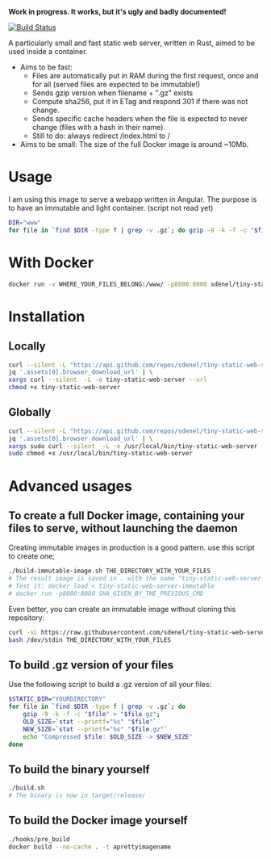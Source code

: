 **Work in progress. It works, but it's ugly and badly documented!**

[![Build Status](https://travis-ci.com/sdenel/tiny-static-web-server.svg?branch=master)](https://travis-ci.com/sdenel/tiny-static-web-server)

A particularly small and fast static web server, written in Rust, aimed to be used inside a container.
* Aims to be fast:
    * Files are automatically put in RAM during the first request, once and for all (served files are expected to be immutable!)
    * Sends gzip version when filename + ".gz" exists
    * Compute sha256, put it in ETag and respond 301 if there was not change.
    * Sends specific cache headers when the file is expected to never change (files with a hash in their name).
    * Still to do: always redirect /index.html to /
* Aims to be small: The size of the full Docker image is around ~10Mb.
# Usage
I am using this image to serve a webapp written in Angular. The purpose is to have an immutable and light container.
(script not read yet)
```bash
DIR="www"
for file in `find $DIR -type f | grep -v .gz`; do gzip -9 -k -f -c "$file" > "$file.gz"; done
```

# With Docker
```bash
docker run -v WHERE_YOUR_FILES_BELONG:/www/ -p8080:8080 sdenel/tiny-static-web-server
```

# Installation
## Locally
```bash
curl --silent -L "https://api.github.com/repos/sdenel/tiny-static-web-server/releases/latest" | \
jq '.assets[0].browser_download_url' | \
xargs curl --silent  -L -o tiny-static-web-server --url
chmod +x tiny-static-web-server
```
## Globally
```bash
curl --silent -L "https://api.github.com/repos/sdenel/tiny-static-web-server/releases/latest" | \
jq '.assets[0].browser_download_url' | \
xargs sudo curl --silent  -L -o /usr/local/bin/tiny-static-web-server --url
sudo chmod +x /usr/local/bin/tiny-static-web-server
```

# Advanced usages
## To create a full Docker image, containing your files to serve, without launching the daemon
Creating immutable images in production is a good pattern. use this script to create one;
```bash
./build-immutable-image.sh THE_DIRECTORY_WITH_YOUR_FILES
# The result image is saved in . with the name "tiny-static-web-server-immutable" 
# Test it: docker load < tiny-static-web-server-immutable
# docker run -p8080:8080 SHA_GIVEN_BY_THE_PREVIOUS_CMD
```

Even better, you can create an immutable image without cloning this repository:
```bash
curl -sL https://raw.githubusercontent.com/sdenel/tiny-static-web-server/master/build-immutable-image.sh | \
bash /dev/stdin THE_DIRECTORY_WITH_YOUR_FILES
```
 
## To build .gz version of your files
Use the following script to build a .gz version of all your files:
```bash
$STATIC_DIR="YOURDIRECTORY"
for file in `find $DIR -type f | grep -v .gz`; do
    gzip -9 -k -f -c "$file" > "$file.gz";
    OLD_SIZE=`stat --printf="%s" "$file"`
    NEW_SIZE=`stat --printf="%s" "$file.gz"`
    echo "Compressed $file: $OLD_SIZE -> $NEW_SIZE"
done
```

## To build the binary yourself
```bash
./build.sh
# The binary is now in target/release/
```

## To build the Docker image yourself
```bash
./hooks/pre_build
docker build --no-cache . -t aprettyimagename
```
